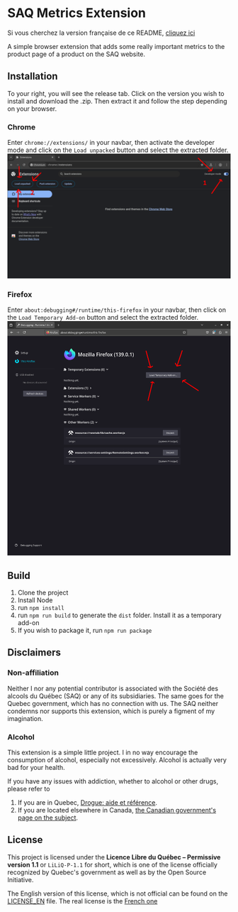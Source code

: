 # SAQ Metrics Extension

Si vous cherchez la version française de ce README, [cliquez ici](README_FR.md)

A simple browser extension that adds some really important metrics to the product page of a product on the SAQ website.

## Installation

To your right, you will see the release tab. Click on the version you wish to install and download the .zip. Then extract it and follow the step depending on your browser.

### Chrome
Enter `chrome://extensions/` in your navbar, then activate the developer mode and click on the `Load unpacked` button and select the extracted folder.
![Chrome screenshot](assets/chrome_screenshot.png)

### Firefox
Enter `about:debugging#/runtime/this-firefox` in your navbar, then click on the `Load Temporary Add-on` button and select the extracted folder.
![Firefox screenshot](assets/firefox_screenshot.png)

## Build

1. Clone the project
2. Install Node
3. run `npm install`
4. run `npm run build` to generate the `dist` folder. Install it as a temporary add-on
5. If you wish to package it, run `npm run package`

## Disclaimers

### Non-affiliation

Neither I nor any potential contributor is associated with the Société des alcools du Québec (SAQ) or any of its subsidiaries. The same goes for the Quebec government, which has no connection with us. The SAQ neither condemns nor supports this extension, which is purely a figment of my imagination.

### Alcohol

This extension is a simple little project. I in no way encourage the consumption of alcohol, especially not excessively. Alcohol is actually very bad for your health.

If you have any issues with addiction, whether to alcohol or other drugs, please refer to

1. If you are in Quebec, [Drogue: aide et référence](https://www.aidedrogue.ca/).
2. If you are located elsewhere in Canada, [the Canadian government's page on the subject](https://www.canada.ca/en/health-canada/services/substance-use/get-help-with-substance-use.html).

## License

This project is licensed under the **Licence Libre du Québec – Permissive version 1.1** or `LiLiQ-P-1.1` for short, which is one of the license officially recognized by Quebec's government as well as by the Open Source Initiative.

The English version of this license, which is not official can be found on the [LICENSE_EN](LICENSE_EN) file. The real license is the [French one](LICENSE)
